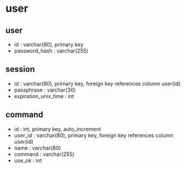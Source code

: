 # user

## user

- id : varchar(80), primary key
- password_hash : varchar(255)

## session

- id : varchar(80), primary key, foreign key references column user(id)
- passphrase : varchar(30)
- expiration_unix_time : int

## command

- id : int, primary key, auto_increment
- user_id : varchar(80), primary key, foreign key references column user(id)
- name : varchar(80)
- command : varchar(255)
- use_ok : int
